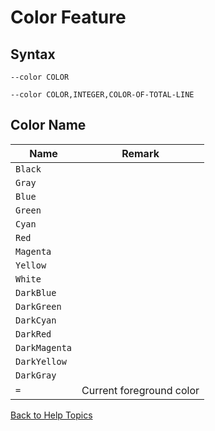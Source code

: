 # Color Feature

## Syntax
```--color COLOR```

```--color COLOR,INTEGER,COLOR-OF-TOTAL-LINE```

## Color Name

| Name | Remark |
| ---- | ------ |
| ```Black``` | |
| ```Gray``` | |
| ```Blue``` | |
| ```Green``` | |
| ```Cyan``` | |
| ```Red``` | |
| ```Magenta``` | |
| ```Yellow``` | |
| ```White``` | |
| ```DarkBlue``` | |
| ```DarkGreen``` | |
| ```DarkCyan``` | |
| ```DarkRed``` | |
| ```DarkMagenta``` | |
| ```DarkYellow``` | |
| ```DarkGray``` | |
| ```=``` | Current foreground color |

[Back to Help Topics](https://github.com/ck-yung/dir2cs/blob/main/docs/HELP.md)
 
